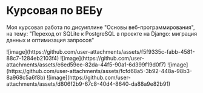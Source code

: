 # Курсовая по ВЕБу
Моя курсовая работа по дисуиплине "Основы веб-программирования", на тему: "Переход от SQLite к PostgreSQL в проекте на Django: миграция данных и оптимизация запросов"
<p></p>
![image](https://github.com/user-attachments/assets/f5f9335c-fabb-4581-88c7-1284eb2103f4)
![image](https://github.com/user-attachments/assets/e6ed59ee-82da-44f5-90a1-6d399f19d0f7)
![image](https://github.com/user-attachments/assets/fcfd68a5-3b92-448a-98b3-8a968c5a6f8b)
![image](https://github.com/user-attachments/assets/d806f2b9-67c8-40d4-8640-da88a9e82b91)

